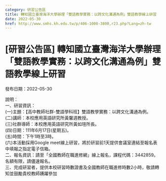```yaml
---
category: 研習公告區
title: 轉知國立臺灣海洋大學辦理「雙語教學實務：以跨文化溝通為例」雙語教學線上研習
date: 2022-05-30
href: http://www.smhs.kh.edu.tw/p/406-1000-3800,r23.php?Lang=zh-tw
---
```


# [研習公告區] 轉知國立臺灣海洋大學辦理「雙語教學實務：以跨文化溝通為例」雙語教學線上研習

發布日期：2022-05-30

說明：  
一、研習資訊：  
(一)主題：【高中教師社群-雙語學科班】雙語教學實務：以跨文化溝通為例。  
(二)講師：本校應用英語研究所黃馨週教授。  
(三)社群導師：本校應用英語研究所黃如瑄所長。  
(四)日期：111年6月17日(星期五)。  
(五)時間：下午1時至3時。  
(六)本活動採用Google meet線上研習，將於研習前1天提供會議室連結至報名表中填報之指定電子信箱。  
二、報名資訊：請至「全國教師在職進修網」線上報名，課程代碼：3442859。名額有限，請儘速報名。  
三、完成研習者，提供本校研習時數證書及全國教師在職進修時數2小時，敬請轉知並鼓勵貴校教師踴躍參加

